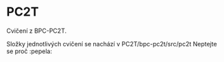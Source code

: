 # PC2T
Cvičení z BPC-PC2T.

Složky jednotlivých cvičení se nachází v PC2T/bpc-pc2t/src/pc2t
Neptejte se proč :pepela:
